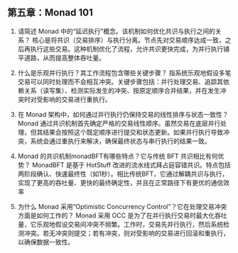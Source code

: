 ## 第五章：Monad 101
 
1. 请简述 Monad 中的“延迟执行”概念。该机制如何优化共识与执行之间的关系？
核心是将共识（交易排序）与执行分离。节点先对交易顺序达成一致，之后再执行这些交易。这种机制优化了流程，允许共识更快完成，为并行执行铺平道路，从而提高整体吞吐量。

2. 什么是乐观并行执行？其工作流程包含哪些关键步骤？
指系统乐观地假设多笔交易可以同时处理而不会相互冲突。关键步骤包括：并行处理交易、追踪其依赖关系（读写集）、检测实际发生的冲突、按原定顺序合并结果，并在发生冲突时对受影响的交易进行重执行。

3. 在 Monad 架构中，如何通过并行执行仍保持交易的线性排序与状态一致性？
Monad 通过共识机制首先确定严格的交易线性顺序。虽然交易在底层并行处理，但其结果会按照这个既定顺序进行提交和状态更新。如果并行执行导致冲突，系统会通过重执行来解决，确保最终状态与串行执行的结果一致。

4. Monad 的共识机制monadBFT有哪些特点？它与传统 BFT 共识相比有何优势？
MonadBFT 是基于 HotStuff 改进的流水线式拜占庭容错共识。特点包括两阶段确认、快速最终性（如1秒）。相比传统BFT，它通过解耦共识与执行，实现了更高的吞吐量、更快的最终确定性，并且在正常路径下有更优的通信效率

5. 为什么 Monad 采用“Optimistic Concurrency Control”？它在处理交易冲突方面是如何工作的？
Monad 采用 OCC 是为了在并行执行交易时最大化吞吐量，它乐观地假设交易间冲突不频繁。工作时，交易先并行执行，然后系统检测冲突。若无冲突则提交；若有冲突，则对受影响的交易进行回滚和重执行，以确保数据一致性。